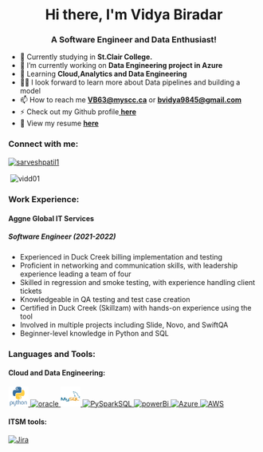 

<!--
**vidd01/vidd01** is a ✨ _special_ ✨ repository because its `README.md` (this file) appears on your GitHub profile.

Here are some ideas to get you started:

- 🔭 I’m currently working on ...
- 🌱 I’m currently learning ...
- 👯 I’m looking to collaborate on ...
- 🤔 I’m looking for help with ...
- 💬 Ask me about ...
- 📫 How to reach me: ...
- 😄 Pronouns: ...
- ⚡ Fun fact: ...
-->


<h1 align="center">Hi there, I'm Vidya Biradar</h1>
<h3 align="center">A Software Engineer and Data Enthusiast!</h3>

- 🔭 Currently studying in **St.Clair College.**
- 🔭 I’m currently working on **Data Engineering project in Azure**
- 🌱 Learning **Cloud,Analytics and Data Engineering**
- 👨‍💻 I look forward to learn more about Data pipelines and building a model
- 📫 How to reach me **VB63@myscc.ca** or **bvidya9845@gmail.com**
- ⚡ Check out my Github profile<a href="https://github.com/vidd01" target="blank"> **here**</a>
- 📃 View my resume <a href=""
  target="blank"> **here**</a>

<h3 align="left">Connect with me:</h3>
<p align="left">
<a href="https://www.linkedin.com/in/vidyabiradar" target="blank"><img align="center" src="https://raw.githubusercontent.com/rahuldkjain/github-profile-readme-generator/master/src/images/icons/Social/linked-in-alt.svg" alt="sarveshpatil1" height="30" width="40" /></a>
</p>
<p>&nbsp;<img align="center" src="https://github-readme-stats.vercel.app/api?username=vidd01&include_all_commits=True&border_radius=10&border_color=4c71f2&show_icons=true&locale=en&rank_icon=github&hide=issues" alt="vidd01" /></p>

<h3 align="left">Work Experience:</h3>
<h4 align="left">Aggne Global IT Services</h4>
<h5 align="left" float="left">Software Engineer (2021-2022)</h5> 

- Experienced in Duck Creek billing implementation and testing
- Proficient in networking and communication skills, with leadership experience leading a team of four
- Skilled in regression and smoke testing, with experience handling client tickets
- Knowledgeable in QA testing and test case creation
- Certified in Duck Creek (Skillzam) with hands-on experience using the tool
- Involved in multiple projects including Slide, Novo, and SwiftQA
- Beginner-level knowledge in Python and SQL

<p>
<h3 align="left">Languages and Tools:</h3>

<h4 align="left">Cloud and Data Engineering:</h4>
<p align="left"> <a href="https://python.org/" target="_blank" rel="noreferrer"> <img src="https://raw.githubusercontent.com/devicons/devicon/master/icons/python/python-original-wordmark.svg" alt="python" width="40" height="40"/> </a>
<a href="https://www.tableau.com/" target="_blank" rel="noreferrer"> <img src="https://upload.wikimedia.org/wikipedia/commons/4/4b/Tableau_Logo.png" alt="oracle" width="120" height="35"/> </a> 
<a href="https://www.mysql.com/" target="_blank" rel="noreferrer"> <img src="https://raw.githubusercontent.com/devicons/devicon/master/icons/mysql/mysql-original-wordmark.svg" alt="mysql" width="40" height="40"/> </a> 
<a href="https://spark.apache.org/docs/latest/api/python/" target="_blank" rel="noreferrer"> <img src="https://github.com/sarveshpatil1/sarveshpatil1/assets/50295990/782fe464-01f2-4c2b-81a6-8be8574772a6" alt="PySparkSQL" width="40" height="40"/> </a>
<a href="https://powerbi.microsoft.com/en-us/" target="_blank" rel="noreferrer"> <img src="https://upload.wikimedia.org/wikipedia/commons/c/cf/New_Power_BI_Logo.svg" alt="powerBi" width="40" height="40"/> </a>
<a href="https://azure.microsoft.com/" target="_blank" rel="noreferrer"> <img src="https://upload.wikimedia.org/wikipedia/commons/c/cb/New-azure-logo-square.png" alt="Azure" width="40" height="40"/> </a> 
<a href="https://aws.amazon.com/" target="_blank" rel="noreferrer"> <img src="https://upload.wikimedia.org/wikipedia/commons/9/93/Amazon_Web_Services_Logo.svg" alt="AWS" width="60" height="40"/> </a>

<h4 align="left">ITSM tools:</h4>

<a href="https://www.atlassian.com/software/jira" target="_blank" rel="noreferrer"> <img src="https://upload.wikimedia.org/wikipedia/commons/8/8a/Jira_Logo.svg" alt="Jira" width="70" height="40"/></a> 



<!-- <p>&nbsp;<img align="center" src="https://github-readme-stats.vercel.app/api/top-langs/?username=anuraghazra&hide_progress=true" alt="sarveshpatil1" /></p> -->
